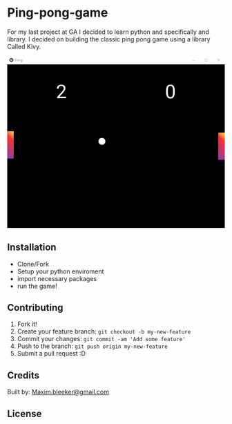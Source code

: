 # Ping-pong-game

For my last project at GA I decided to learn python and specifically and library. I decided on building the classic ping pong game using a library Called Kivy. 

![Ping pong game](rdme/scrn1.png)

## Installation

- Clone/Fork
- Setup your python enviroment
- import necessary packages
- run the game!


## Contributing

1. Fork it!
2. Create your feature branch: `git checkout -b my-new-feature`
3. Commit your changes: `git commit -am 'Add some feature'`
4. Push to the branch: `git push origin my-new-feature`
5. Submit a pull request :D


## Credits
Built by: Maxim.bleeker@gmail.com 

## License

